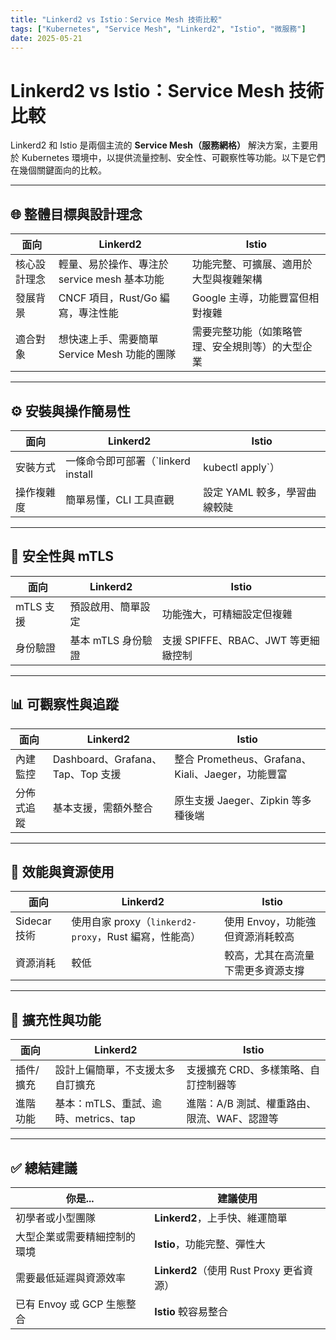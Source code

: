 ```yaml
---
title: "Linkerd2 vs Istio：Service Mesh 技術比較"
tags: ["Kubernetes", "Service Mesh", "Linkerd2", "Istio", "微服務"]
date: 2025-05-21
---
```


# Linkerd2 vs Istio：Service Mesh 技術比較

Linkerd2 和 Istio 是兩個主流的 **Service Mesh（服務網格）** 解決方案，主要用於 Kubernetes 環境中，以提供流量控制、安全性、可觀察性等功能。以下是它們在幾個關鍵面向的比較。

---

## 🌐 整體目標與設計理念

| 面向 | Linkerd2 | Istio |
|------|----------|-------|
| 核心設計理念 | 輕量、易於操作、專注於 service mesh 基本功能 | 功能完整、可擴展、適用於大型與複雜架構 |
| 發展背景 | CNCF 項目，Rust/Go 編寫，專注性能 | Google 主導，功能豐富但相對複雜 |
| 適合對象 | 想快速上手、需要簡單 Service Mesh 功能的團隊 | 需要完整功能（如策略管理、安全規則等）的大型企業 |

---

## ⚙️ 安裝與操作簡易性

| 面向 | Linkerd2 | Istio |
|------|----------|-------|
| 安裝方式 | 一條命令即可部署（`linkerd install | kubectl apply`） | 安裝方式多樣，Helm、Istioctl，但更複雜 |
| 操作複雜度 | 簡單易懂，CLI 工具直觀 | 設定 YAML 較多，學習曲線較陡 |

---

## 🔐 安全性與 mTLS

| 面向 | Linkerd2 | Istio |
|------|----------|-------|
| mTLS 支援 | 預設啟用、簡單設定 | 功能強大，可精細設定但複雜 |
| 身份驗證 | 基本 mTLS 身份驗證 | 支援 SPIFFE、RBAC、JWT 等更細緻控制 |

---

## 📊 可觀察性與追蹤

| 面向 | Linkerd2 | Istio |
|------|----------|-------|
| 內建監控 | Dashboard、Grafana、Tap、Top 支援 | 整合 Prometheus、Grafana、Kiali、Jaeger，功能豐富 |
| 分佈式追蹤 | 基本支援，需額外整合 | 原生支援 Jaeger、Zipkin 等多種後端 |

---

## 🚀 效能與資源使用

| 面向 | Linkerd2 | Istio |
|------|----------|-------|
| Sidecar 技術 | 使用自家 proxy（`linkerd2-proxy`，Rust 編寫，性能高） | 使用 Envoy，功能強但資源消耗較高 |
| 資源消耗 | 較低 | 較高，尤其在高流量下需更多資源支撐 |

---

## 🧩 擴充性與功能

| 面向 | Linkerd2 | Istio |
|------|----------|-------|
| 插件/擴充 | 設計上偏簡單，不支援太多自訂擴充 | 支援擴充 CRD、多樣策略、自訂控制器等 |
| 進階功能 | 基本：mTLS、重試、逾時、metrics、tap | 進階：A/B 測試、權重路由、限流、WAF、認證等 |

---

## ✅ 總結建議

| 你是... | 建議使用 |
|---------|----------|
| 初學者或小型團隊 | **Linkerd2**，上手快、維運簡單 |
| 大型企業或需要精細控制的環境 | **Istio**，功能完整、彈性大 |
| 需要最低延遲與資源效率 | **Linkerd2**（使用 Rust Proxy 更省資源） |
| 已有 Envoy 或 GCP 生態整合 | **Istio** 較容易整合 |

